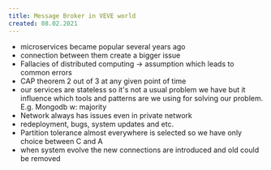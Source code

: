 ```yaml
---
title: Message Broker in VEVE world
created: 08.02.2021
---
```


- microservices became popular several years ago
- connection between them create a bigger issue
- Fallacies of distributed computing -> assumption which leads to common errors
- CAP theorem 2 out of 3 at any given point of time
- our services are stateless so it's not a usual problem we have but it influence which tools and patterns are we using for solving our problem. E.g. Mongodb w: majority
- Network always has issues even in private network
- redeployment, bugs, system updates and etc.
- Partition tolerance almost everywhere is selected so we have only choice between C and A
- when system evolve the new connections are introduced and old could be removed